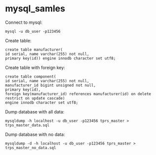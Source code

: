 # mysql_samles

Connect to mysql:

`mysql -u db_user -p123456`

Create table:

```
create table manufacturer(
id serial, name varchar(255) not null,
primary key(id)) engine innodb character set utf8;
```

Create table with foreign key:
```
create table component(
id serial, name varchar(255) not null,
manufacturer_id bigint unsigned not null,
primary key(id),
foreign key(manufacturer_id) references manufacturer(id) on delete restrict on update cascade)
engine innodb character set utf8;
```

Dump database with all data:
```
mysqldump -h localhost -u db_user -p123456 tprs_master > trps_master_data.sql

```

Dump database with no data:
```
mysqldump -d -h localhost -u db_user -p123456 tprs_master > trps_master_no_data.sql
```
